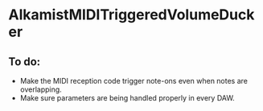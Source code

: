 # AlkamistMIDITriggeredVolumeDucker

To do:
-
- Make the MIDI reception code trigger note-ons even when notes are overlapping.
- Make sure parameters are being handled properly in every DAW.